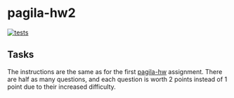 # pagila-hw2

[![tests](https://github.com/Afzal-Patel/pagila-hw2/actions/workflows/tests.yml/badge.svg)](https://github.com/Afzal-Patel/pagila-hw2/actions/workflows/tests.yml)


## Tasks

The instructions are the same as for the first [pagila-hw](https://github.com/mikeizbicki/pagila-hw) assignment.
There are half as many questions, and each question is worth 2 points instead of 1 point due to their increased difficulty.
